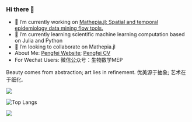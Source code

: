 ### Hi there 👋

- 🔭 I’m currently working on [Mathepia.jl: Spatial and temporal epidemiology data mining flow tools.](https://github.com/Song921012/Mathepia.jl)
- 🌱 I’m currently learning scientific machine learning computation based on Julia and Python
- 👯 I’m looking to collaborate on Mathepia.jl
- About Me: [Pengfei Website](https://song921012.github.io/); [Pengfei CV](https://song921012.github.io/2021/02/01/Pengfei%20CV/)
- For Wechat Users: 微信公众号：生物数学MEP

Beauty comes from abstraction; art lies in refinement. 优美源于抽象; 艺术在于细化.

![](https://github-readme-stats.vercel.app/api?username=Song921012)

![Top Langs](https://github-readme-stats.vercel.app/api/top-langs/?username=Song921012&layout=compact&hide=javascript,html,css,Stylus,EJS)

![](https://github-readme-stats.vercel.app/api/wakatime?username=aidishage&layuout=compact&hide=JSON,BibTeX,INI,reStructuredText,YAML,TOML,S,HTML,Objective-C)
